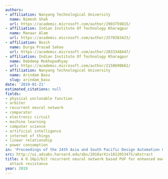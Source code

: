 ```yaml
---
authors:
- affiliation: Nanyang Technological University
  name: Nimesh Shah
  url: https://academic.microsoft.com/author/2903759815/
- affiliation: Indian Institute Of Technology Kharagpur
  name: Manaar Alam
  url: https://academic.microsoft.com/author/2570383423/
- affiliation: Bosch
  name: Durga Prasad Sahoo
  url: https://academic.microsoft.com/author/2033348447/
- affiliation: Indian Institute Of Technology Kharagpur
  name: Debdeep Mukhopadhyay
  url: https://academic.microsoft.com/author/2150698662/
- affiliation: Nanyang Technological University
  name: Arindam Basu
  slug: arindam_basu
date: '2019-01-21'
estimated_citations: null
fields:
- physical unclonable function
- arbiter
- recurrent neural network
- comparator
- electronic circuit
- machine learning
- computer science
- artificial intelligence
- internet of things
- linear relationship
- power consumption
in: 'Proceedings of the 24th Asia and South Pacific Design Automation Conference on '
src: http://ui.adsabs.harvard.edu/abs/2018arXiv181205347S/abstract
title: A 0.16pJ/bit recurrent neural network based PUF for enhanced machine learning
  attack resistance
year: 2019
---
```

